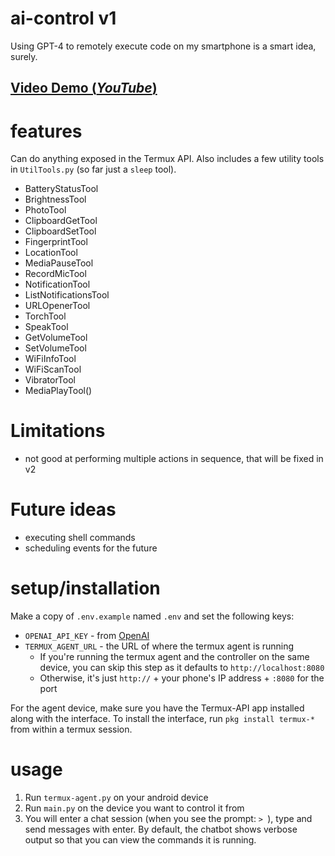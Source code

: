 # ai-control v1
Using GPT-4 to remotely execute code on my smartphone is a smart idea, surely. 

## [Video Demo (*YouTube*)](https://youtu.be/0evGdb2RLDY)

# features
Can do anything exposed in the Termux API. Also includes a few utility tools in `UtilTools.py` (so far just a `sleep` tool).

* BatteryStatusTool
* BrightnessTool
* PhotoTool
* ClipboardGetTool
* ClipboardSetTool
* FingerprintTool
* LocationTool
* MediaPauseTool
* RecordMicTool
* NotificationTool
* ListNotificationsTool
* URLOpenerTool
* TorchTool
* SpeakTool
* GetVolumeTool
* SetVolumeTool
* WiFiInfoTool
* WiFiScanTool
* VibratorTool
* MediaPlayTool()

# Limitations

* not good at performing multiple actions in sequence, that will be fixed in v2

# Future ideas

* executing shell commands
* scheduling events for the future

# setup/installation
Make a copy of `.env.example` named `.env` and set the following keys:

* `OPENAI_API_KEY` - from [OpenAI](https://platform.openai.com)
* `TERMUX_AGENT_URL` - the URL of where the termux agent is running
    * If you're running the termux agent and the controller on the same device, you can skip this step as it defaults to `http://localhost:8080`
    * Otherwise, it's just `http://` + your phone's IP address + `:8080` for the port

For the agent device, make sure you have the Termux-API app installed along with the interface. To install the interface, run `pkg install termux-*` from within a termux session.

# usage
1. Run `termux-agent.py` on your android device
2. Run `main.py` on the device you want to control it from
3. You will enter a chat session (when you see the prompt: `> `), type and send messages with enter. By default, the chatbot shows verbose output so that you can view the commands it is running.